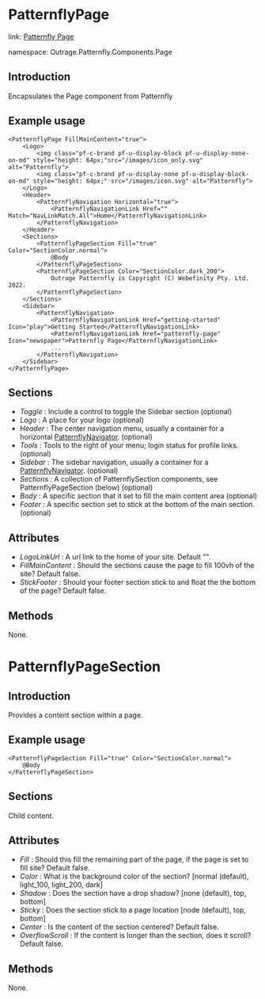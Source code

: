 ﻿# PatternflyPage

link: [Patternfly Page](https://www.patternfly.org/v4/components/page)

namespace: Outrage.Patternfly.Components.Page

## Introduction

Encapsulates the Page component from Patternfly

## Example usage
```
<PatternflyPage FillMainContent="true">
    <Logo>
        <img class="pf-c-brand pf-u-display-block pf-u-display-none-on-md" style="height: 64px;"src="/images/icon_only.svg" alt="Patternfly">
        <img class="pf-c-brand pf-u-display-none pf-u-display-block-on-md" style="height: 64px;" src="/images/icon.svg" alt="Patternfly">
    </Logo>
    <Header>
        <PatternflyNavigation Horizontal="true">
            <PatternflyNavigationLink Href="" Match="NavLinkMatch.All">Home</PatternflyNavigationLink>
        </PatternflyNavigation>
    </Header>
    <Sections>
        <PatternflyPageSection Fill="true" Color="SectionColor.normal">
            @Body
        </PatternflyPageSection>
        <PatternflyPageSection Color="SectionColor.dark_200">
            Outrage Patternfly is Copyright (C) Webefinity Pty. Ltd. 2022.
        </PatternflyPageSection>
    </Sections>
    <Sidebar>
        <PatternflyNavigation>
            <PatternflyNavigationLink Href="getting-started" Icon="play">Getting Started</PatternflyNavigationLink>
            <PatternflyNavigationLink Href="patternfly-page" Icon="newspaper">Patternfly Page</PatternflyNavigationLink>
            ...
        </PatternflyNavigation>
    </Sidebar>
</PatternflyPage>
```
## Sections

* *Toggle* : Include a control to toggle the Sidebar section (optional)
* *Logo* : A place for your logo (optional)
* *Header* : The center navigation menu, usually a container for a horizontal [PatternflyNavigator](/patternfly-navigator). (optional)
* *Tools* : Tools to the right of your menu; login status for profile links. (optional)
* *Sidebar* : The sidebar navigation, usually a container for a [PatternflyNavigator](/patternfly-navigator). (optional)
* *Sections* : A collection of PatternflySection components, see PatternflyPageSection (below) (optional)
* *Body* : A specific section that it set to fill the main content area (optional)
* *Footer* : A specific section set to stick at the bottom of the main section. (optional)

## Attributes

* *LogoLinkUrl* : A url link to the home of your site.  Default "".
* *FillMainContent* : Should the sections cause the page to fill 100vh of the site? Default false.
* *StickFooter* : Should your footer section stick to and float the the bottom of the page? Default false.

## Methods

None.

<a name="patternfly-section"></a>
# PatternflyPageSection

## Introduction

Provides a content section within a page.

## Example usage

```
<PatternflyPageSection Fill="true" Color="SectionColor.normal">
    @Body
</PatternflyPageSection>
```

## Sections

Child content.

## Attributes

* *Fill* : Should this fill the remaining part of the page, if the page is set to fill site?  Default false.
* *Color* : What is the background color of the section? [normal (default), light_100, light_200, dark]
* *Shadow* : Does the section have a drop shadow? [none (default), top, bottom]
* *Sticky* : Does the section stick to a page location [node (default), top, bottom]
* *Center* : Is the content of the section centered? Default false.
* *OverflowScroll* : If the content is longer than the section, does it scroll? Default false.

## Methods

None.